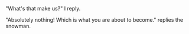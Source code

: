 "What's that make us?" I reply.

"Absolutely nothing! Which is what you are about to become." replies the snowman.
